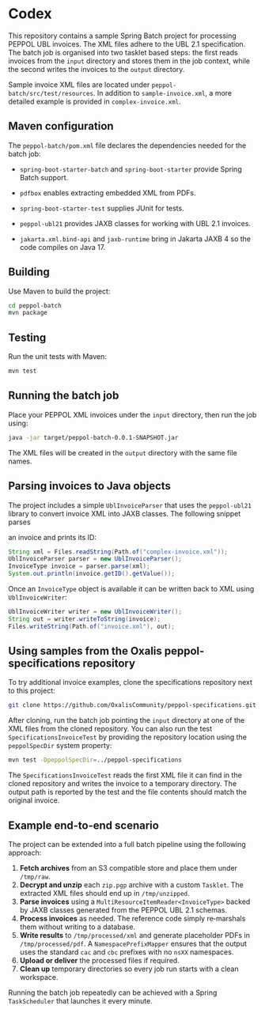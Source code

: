 # Codex

This repository contains a sample Spring Batch project for processing PEPPOL UBL invoices. The XML files adhere to the UBL 2.1 specification. The batch job is organised into two tasklet based steps: the first reads invoices from the `input` directory and stores them in the job context, while the second writes the invoices to the `output` directory.

Sample invoice XML files are located under `peppol-batch/src/test/resources`. In addition to `sample-invoice.xml`, a more detailed example is provided in `complex-invoice.xml`.

## Maven configuration

The `peppol-batch/pom.xml` file declares the dependencies needed for the batch job:
- `spring-boot-starter-batch` and `spring-boot-starter` provide Spring Batch support.
- `pdfbox` enables extracting embedded XML from PDFs.
- `spring-boot-starter-test` supplies JUnit for tests.
- `peppol-ubl21` provides JAXB classes for working with UBL 2.1 invoices.

- `jakarta.xml.bind-api` and `jaxb-runtime` bring in Jakarta JAXB 4 so the code
  compiles on Java 17.


## Building

Use Maven to build the project:

```bash
cd peppol-batch
mvn package
```

## Testing

Run the unit tests with Maven:

```bash
mvn test
```

## Running the batch job

Place your PEPPOL XML invoices under the `input` directory, then run the job using:

```bash
java -jar target/peppol-batch-0.0.1-SNAPSHOT.jar
```

The XML files will be created in the `output` directory with the same file names.




## Parsing invoices to Java objects

The project includes a simple `UblInvoiceParser` that uses the `peppol-ubl21`
library to convert invoice XML into JAXB classes. The following snippet parses


an invoice and prints its ID:

```java
String xml = Files.readString(Path.of("complex-invoice.xml"));
UblInvoiceParser parser = new UblInvoiceParser();
InvoiceType invoice = parser.parse(xml);
System.out.println(invoice.getID().getValue());
```

Once an `InvoiceType` object is available it can be written back to XML using
`UblInvoiceWriter`:

```java
UblInvoiceWriter writer = new UblInvoiceWriter();
String out = writer.writeToString(invoice);
Files.writeString(Path.of("invoice.xml"), out);
```

## Using samples from the Oxalis peppol-specifications repository

To try additional invoice examples, clone the specifications repository next to this project:

```bash
git clone https://github.com/OxalisCommunity/peppol-specifications.git
```

After cloning, run the batch job pointing the `input` directory at one of the XML files from the cloned repository. You can also run the test `SpecificationsInvoiceTest` by providing the repository location using the `peppolSpecDir` system property:

```bash
mvn test -DpeppolSpecDir=../peppol-specifications
```

The `SpecificationsInvoiceTest` reads the first XML file it can find in the
cloned repository and writes the invoice to a temporary directory. The output
path is reported by the test and the file contents should match the original
invoice.


## Example end-to-end scenario

The project can be extended into a full batch pipeline using the following
approach:

1. **Fetch archives** from an S3 compatible store and place them under
   `/tmp/raw`.
2. **Decrypt and unzip** each `zip.pgp` archive with a custom `Tasklet`. The
   extracted XML files should end up in `/tmp/unzipped`.
3. **Parse invoices** using a `MultiResourceItemReader<InvoiceType>` backed by
   JAXB classes generated from the PEPPOL UBL 2.1 schemas.
4. **Process invoices** as needed. The reference code simply re‑marshals them
   without writing to a database.
5. **Write results** to `/tmp/processed/xml` and generate placeholder PDFs in
   `/tmp/processed/pdf`. A `NamespacePrefixMapper` ensures that the output uses
   the standard `cac` and `cbc` prefixes with no `nsXX` namespaces.
6. **Upload or deliver** the processed files if required.
7. **Clean up** temporary directories so every job run starts with a clean
   workspace.

Running the batch job repeatedly can be achieved with a Spring `TaskScheduler`
that launches it every minute.


